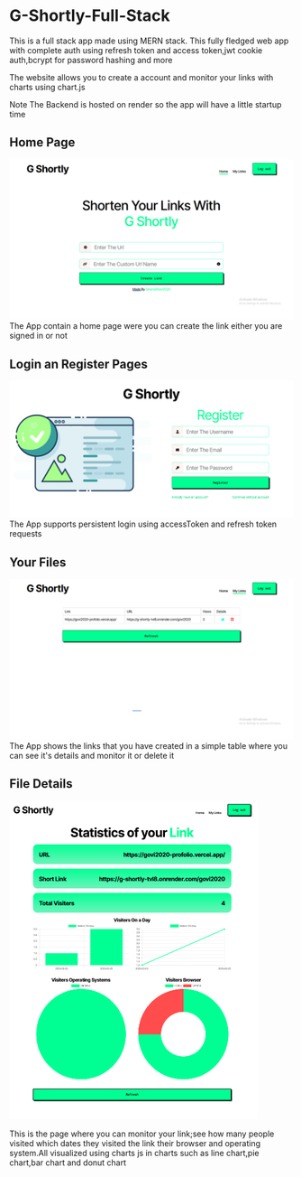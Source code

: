 # G-Shortly-Full-Stack

This is a full stack app made using MERN stack.
This fully fledged web app with complete auth using refresh token and access token,jwt cookie auth,bcrypt for password hashing and more

The website allows you to create a account and monitor your links with charts using chart.js

Note The Backend is hosted on render so the app will have a little startup time

## Home Page
<picture>
  <img alt="Shows The Home Page" src="./screenshots/1.png">
  The App contain a home page were you can create the link either you are signed in or not
</picture>

## Login an Register Pages
<picture>
  <img alt="Shows The Home Page" src="./screenshots/2.png">
  The App supports persistent login using accessToken and refresh token requests
</picture>

## Your Files
<picture>
  <img alt="Shows The Home Page" src="./screenshots/3.png">
  The App shows the links that you have created in a simple table where you can see it's details and monitor it or delete it
</picture>

## File Details
<picture>
  <img alt="Shows The Home Page" src="./screenshots/4.png">
  
  This is the page where you can monitor your link;see how many people visited which dates they visited the link their browser and operating system.All visualized using charts js in charts such as line chart,pie chart,bar chart and donut chart
</picture>